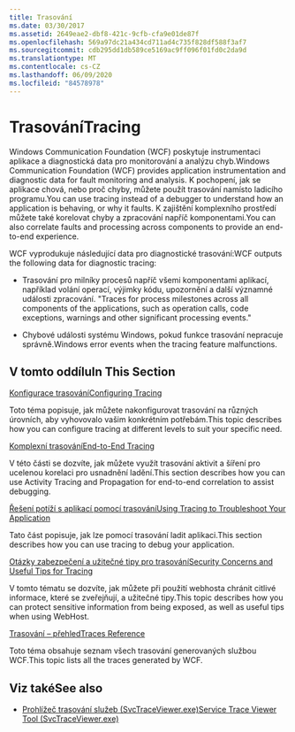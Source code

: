 ```yaml
---
title: Trasování
ms.date: 03/30/2017
ms.assetid: 2649eae2-dbf8-421c-9cfb-cfa9e01de87f
ms.openlocfilehash: 569a97dc21a434cd711ad4c735f828df588f3af7
ms.sourcegitcommit: cdb295dd1db589ce5169ac9ff096f01fd0c2da9d
ms.translationtype: MT
ms.contentlocale: cs-CZ
ms.lasthandoff: 06/09/2020
ms.locfileid: "84578978"
---
```

# <a name="tracing"></a><span data-ttu-id="1f581-102">Trasování</span><span class="sxs-lookup"><span data-stu-id="1f581-102">Tracing</span></span>
<span data-ttu-id="1f581-103">Windows Communication Foundation (WCF) poskytuje instrumentaci aplikace a diagnostická data pro monitorování a analýzu chyb.</span><span class="sxs-lookup"><span data-stu-id="1f581-103">Windows Communication Foundation (WCF) provides application instrumentation and diagnostic data for fault monitoring and analysis.</span></span> <span data-ttu-id="1f581-104">K pochopení, jak se aplikace chová, nebo proč chyby, můžete použít trasování namísto ladicího programu.</span><span class="sxs-lookup"><span data-stu-id="1f581-104">You can use tracing instead of a debugger to understand how an application is behaving, or why it faults.</span></span> <span data-ttu-id="1f581-105">K zajištění komplexního prostředí můžete také korelovat chyby a zpracování napříč komponentami.</span><span class="sxs-lookup"><span data-stu-id="1f581-105">You can also correlate faults and processing across components to provide an end-to-end experience.</span></span>  
  
 <span data-ttu-id="1f581-106">WCF vyprodukuje následující data pro diagnostické trasování:</span><span class="sxs-lookup"><span data-stu-id="1f581-106">WCF outputs the following data for diagnostic tracing:</span></span>  
  
- <span data-ttu-id="1f581-107">Trasování pro milníky procesů napříč všemi komponentami aplikací, například volání operací, výjimky kódu, upozornění a další významné události zpracování. "</span><span class="sxs-lookup"><span data-stu-id="1f581-107">Traces for process milestones across all components of the applications, such as operation calls, code exceptions, warnings and other significant processing events."</span></span>  
  
- <span data-ttu-id="1f581-108">Chybové události systému Windows, pokud funkce trasování nepracuje správně.</span><span class="sxs-lookup"><span data-stu-id="1f581-108">Windows error events when the tracing feature malfunctions.</span></span>  
  
## <a name="in-this-section"></a><span data-ttu-id="1f581-109">V tomto oddílu</span><span class="sxs-lookup"><span data-stu-id="1f581-109">In This Section</span></span>  
 [<span data-ttu-id="1f581-110">Konfigurace trasování</span><span class="sxs-lookup"><span data-stu-id="1f581-110">Configuring Tracing</span></span>](configuring-tracing.md)  
  
 <span data-ttu-id="1f581-111">Toto téma popisuje, jak můžete nakonfigurovat trasování na různých úrovních, aby vyhovovalo vašim konkrétním potřebám.</span><span class="sxs-lookup"><span data-stu-id="1f581-111">This topic describes how you can configure tracing at different levels to suit your specific need.</span></span>  
  
 [<span data-ttu-id="1f581-112">Komplexní trasování</span><span class="sxs-lookup"><span data-stu-id="1f581-112">End-to-End Tracing</span></span>](end-to-end-tracing.md)  
  
 <span data-ttu-id="1f581-113">V této části se dozvíte, jak můžete využít trasování aktivit a šíření pro ucelenou korelaci pro usnadnění ladění.</span><span class="sxs-lookup"><span data-stu-id="1f581-113">This section describes how you can use Activity Tracing and Propagation for end-to-end correlation to assist debugging.</span></span>  
  
 [<span data-ttu-id="1f581-114">Řešení potíží s aplikací pomocí trasování</span><span class="sxs-lookup"><span data-stu-id="1f581-114">Using Tracing to Troubleshoot Your Application</span></span>](using-tracing-to-troubleshoot-your-application.md)  
  
 <span data-ttu-id="1f581-115">Tato část popisuje, jak lze pomocí trasování ladit aplikaci.</span><span class="sxs-lookup"><span data-stu-id="1f581-115">This section describes how you can use tracing to debug your application.</span></span>  
  
 [<span data-ttu-id="1f581-116">Otázky zabezpečení a užitečné tipy pro trasování</span><span class="sxs-lookup"><span data-stu-id="1f581-116">Security Concerns and Useful Tips for Tracing</span></span>](security-concerns-and-useful-tips-for-tracing.md)  
  
 <span data-ttu-id="1f581-117">V tomto tématu se dozvíte, jak můžete při použití webhosta chránit citlivé informace, které se zveřejňují, a užitečné tipy.</span><span class="sxs-lookup"><span data-stu-id="1f581-117">This topic describes how you can protect sensitive information from being exposed, as well as useful tips when using WebHost.</span></span>  
  
 [<span data-ttu-id="1f581-118">Trasování – přehled</span><span class="sxs-lookup"><span data-stu-id="1f581-118">Traces Reference</span></span>](traces-reference.md)  
  
 <span data-ttu-id="1f581-119">Toto téma obsahuje seznam všech trasování generovaných službou WCF.</span><span class="sxs-lookup"><span data-stu-id="1f581-119">This topic lists all the traces generated by WCF.</span></span>  
  
## <a name="see-also"></a><span data-ttu-id="1f581-120">Viz také</span><span class="sxs-lookup"><span data-stu-id="1f581-120">See also</span></span>

- [<span data-ttu-id="1f581-121">Prohlížeč trasování služeb (SvcTraceViewer.exe)</span><span class="sxs-lookup"><span data-stu-id="1f581-121">Service Trace Viewer Tool (SvcTraceViewer.exe)</span></span>](../../service-trace-viewer-tool-svctraceviewer-exe.md)
